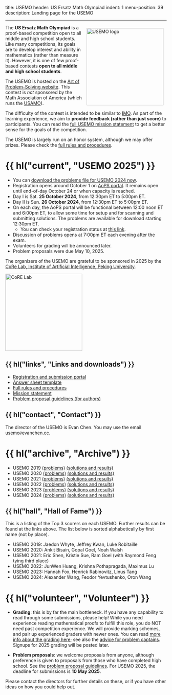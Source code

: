 title: USEMO
header: US Ersatz Math Olympiad
indent: 1
menu-position: 39
description: Landing page for the USEMO

---

<span style="float:right;padding:10px;">
<a href="static/usemo/usemo-logo.png">
<img width="240" src="static/usemo/usemo-logo.png" alt="USEMO logo" />
</a>
</span>

The **US Ersatz Math Olympiad** is a proof-based
competition open to all middle and high school students.
Like many competitions, its goals are to
develop interest and ability in mathematics (rather than measure it).
However, it is one of few proof-based contests
**open to all middle and high school students**.

The USEMO is hosted on the [Art of Problem-Solving website][aops-usemo].
This contest is _not_ sponsored by the Math Association of America
(which runs the [USAMO][usamo]).

The difficulty of the contest is intended to be similar to [IMO][imo].
As part of the learning experience,
we aim to **provide feedback (rather than just score)** to participants.
You can read the [full USEMO mission statement][mission]
to get a better sense for the goals of the competition.

The USEMO is largely run on an honor system, although we may offer prizes.
Please check the [full rules and procedures][rules].

# {{ hl("current", "USEMO 2025") }}

- You can [download the problems file for USEMO 2024 now](/exams/USEMO-2024.pdf).
- Registration opens around October 1
  on [AoPS portal](https://aops.com/contests/usemo/).
  It remains open until end-of-day October 24 or when capacity is reached.
- Day I is Sat. **25 October 2024**, from 12:30pm ET to 5:00pm ET.
- Day II is Sun. **26 October 2024**, from 12:30pm ET to 5:00pm ET.
- On each day, the AoPS portal will be functional
  between 12:00 noon ET and 6:00pm ET, to allow some time for setup
  and for scanning and submitting solutions.
  The problems are available for download starting 12:30pm ET.
  - You can check your registration status at
    [this link](https://aops.com/contests/usemo/register).
- Discussion of problems opens at 7:00pm ET each evening after the exam.
- Volunteers for grading will be announced later.
- Problem proposals were due May 10, 2025.

The organizers of the USEMO are grateful to be sponsored in 2025
by the [CoRe Lab, Institute of Artificial Intelligence, Peking University](https://pku.ai/).

<a href="https://pku.ai/">
<img width="240" src="static/usemo/core.jpg" alt="CoRE Lab" />
</a>

## {{ hl("links", "Links and downloads") }}

- [Registration and submission portal][aops-usemo]
- [Answer sheet template][answersheet]
- [Full rules and procedures][rules]
- [Mission statement][mission]
- [Problem proposal guidelines (for authors)][propose]

## {{ hl("contact", "Contact") }}

The director of the USEMO is Evan Chen.
You may use the email $\text{usemo}\texttt{@}\text{evanchen}{.}\text{cc}$.

# {{ hl("archive", "Archive") }}

- USEMO 2019 [(problems)](exams/USEMO-2019.pdf) [(solutions and results)](exams/report-usemo-2019.pdf)
- USEMO 2020 [(problems)](exams/USEMO-2020.pdf) [(solutions and results)](exams/report-usemo-2020.pdf)
- USEMO 2021 [(problems)](exams/USEMO-2021.pdf) [(solutions and results)](exams/report-usemo-2021.pdf)
- USEMO 2022 [(problems)](exams/USEMO-2022.pdf) [(solutions and results)](exams/report-usemo-2022.pdf)
- USEMO 2023 [(problems)](exams/USEMO-2023.pdf) [(solutions and results)](exams/report-usemo-2023.pdf)
- USEMO 2024 [(problems)](exams/USEMO-2024.pdf) [(solutions and results)](exams/report-usemo-2024.pdf)

## {{ hl("hall", "Hall of Fame") }}

This is a listing of the Top 3 scorers on each USEMO.
Further results can be found at the links above.
The list below is sorted alphabetically by first name (not by place).

- USEMO 2019: Jaedon Whyte, Jeffrey Kwan, Luke Robitaille
- USEMO 2020: Ankit Bisain, Gopal Goel, Noah Walsh
- USEMO 2021: Eric Shen, Kristie Sue, Ram Goel (with Raymond Feng tying third place)
- USEMO 2022: JunWen Huang, Krishna Pothapragada, Maximus Lu
- USEMO 2023: Hannah Fox, Henrick Rabinovitz, Linus Tang
- USEMO 2024: Alexander Wang, Feodor Yevtushenko, Oron Wang

# {{ hl("volunteer", "Volunteer") }}

- **Grading**: this is by far the main bottleneck.
  If you have any capability to read through some submissions, please help!
  While you need experience reading mathematical proofs
  to fulfill this role, you do NOT need past competition experience.
  We will provide marking schemes, and pair up experienced graders with newer ones.
  You can read [more info about the grading here][grading-info];
  see also the [advice for problem captains][captain].
  <br>
  Signups for 2025 grading will be posted later.

- **Problem proposals**: we welcome proposals from anyone, although preference
  is given to proposals from those who have completed high school.
  See the [problem proposal guidelines][propose].
  For USEMO 2025, the deadline for submissions is **10 May 2025**.

Please contact the directors for further details on these,
or if you have other ideas on how you could help out.

[usamts]: https://usamts.org/
[imo]: https://www.imo-official.org
[usamo]: https://en.wikipedia.org/wiki/United_States_of_America_Mathematical_Olympiad
[answersheet]: static/usemo/answer-template-usemo.pdf
[mission]: static/usemo/mission-usemo.pdf
[rules]: static/usemo/rules-usemo.pdf
[captain]: static/usemo/captain-guidance-usemo.pdf
[grading-info]: static/usemo/grading-brief-usemo.pdf
[propose]: static/usemo/proposal-guidelines-usemo.pdf
[aops-usemo]: https://www.aops.com/contests/usemo
[review]: https://blog.evanchen.cc/2020/12/16/usemo-problem-development-behind-the-scenes/
